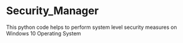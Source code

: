 # Security_Manager
This python code helps to perform system level security measures on Windows 10 Operating System
